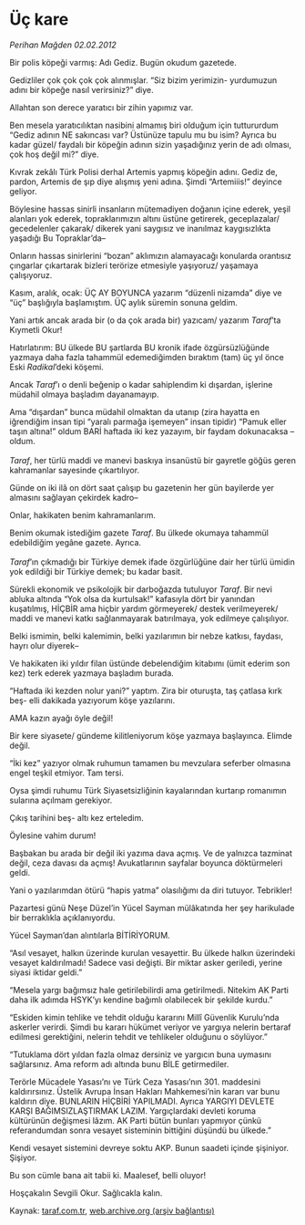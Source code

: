 # Üç kare

*Perihan Mağden 02.02.2012*

<div class="yazi"><p>Bir polis köpeği varmış: Adı Gediz. Bugün okudum gazetede.</p>
<p>Gedizliler çok çok çok çok alınmışlar. “Siz bizim yerimizin- yurdumuzun adını bir köpeğe nasıl verirsiniz?” diye.</p>
<p>Allahtan son derece yaratıcı bir zihin yapımız var.</p>
<p>Ben mesela yaratıcılıktan nasibini almamış biri olduğum için tuttururdum “Gediz adının NE sakıncası var? Üstünüze tapulu mu bu isim? Ayrıca bu kadar güzel/ faydalı bir köpeğin adının sizin yaşadığınız yerin de adı olması, çok hoş değil mi?” diye.</p>
<p>Kıvrak zekâlı Türk Polisi derhal Artemis yapmış köpeğin adını. Gediz de, pardon, Artemis de şıp diye alışmış yeni adına. Şimdi “Artemiiis!” deyince geliyor.</p>
<p>Böylesine hassas sinirli insanların mütemadiyen doğanın içine ederek, yeşil alanları yok ederek, topraklarımızın altını üstüne getirerek, geceplazalar/ gecedelenler çakarak/ dikerek yani saygısız ve inanılmaz kaygısızlıkta yaşadığı Bu Topraklar’da–</p>
<p>Onların hassas sinirlerini “bozan” aklımızın alamayacağı konularda orantısız çıngarlar çıkartarak bizleri terörize etmesiyle yaşıyoruz/ yaşamaya çalışıyoruz.</p>
<p>Kasım, aralık, ocak: ÜÇ AY BOYUNCA yazarım “düzenli nizamda” diye ve “üç” başlığıyla başlamıştım. ÜÇ aylık süremin sonuna geldim.</p>
<p>Yani artık ancak arada bir (o da çok arada bir) yazıcam/ yazarım <i>Taraf</i>’ta Kıymetli Okur!</p>
<p>Hatırlatırım: BU ülkede BU şartlarda BU kronik ifade özgürsüzlüğünde yazmaya daha fazla tahammül edemediğimden bıraktım (tam) üç yıl önce Eski <i>Radikal</i>’deki köşemi.</p>
<p>Ancak <i>Taraf</i>’ı o denli beğenip o kadar sahiplendim ki dışardan, işlerine müdahil olmaya başladım dayanamayıp.</p>
<p>Ama “dışardan” bunca müdahil olmaktan da utanıp (zira hayatta en iğrendiğim insan tipi “yaralı parmağa işemeyen” insan tipidir) “Pamuk eller taşın altına!” oldum BARİ haftada iki kez yazayım, bir faydam dokunacaksa –oldum.<br/><br/><i>Taraf</i>, her türlü maddi ve manevi baskıya insanüstü bir gayretle göğüs geren kahramanlar sayesinde çıkartılıyor.</p>
<p>Günde on iki ilâ on dört saat çalışıp bu gazetenin her gün bayilerde yer almasını sağlayan çekirdek kadro–</p>
<p>Onlar, hakikaten benim kahramanlarım.</p>
<p>Benim okumak istediğim gazete <i>Taraf</i>. Bu ülkede okumaya tahammül edebildiğim yegâne gazete. Ayrıca.<br/><br/><i>Taraf</i>’ın çıkmadığı bir Türkiye demek ifade özgürlüğüne dair her türlü ümidin yok edildiği bir Türkiye demek; bu kadar basit.</p>
<p>Sürekli ekonomik ve psikolojik bir darboğazda tutuluyor <i>Taraf</i>. Bir nevi abluka altında “Yok olsa da kurtulsak!” kafasıyla dört bir yanından kuşatılmış, HİÇBİR ama hiçbir yardım görmeyerek/ destek verilmeyerek/ maddi ve manevi katkı sağlanmayarak batırılmaya, yok edilmeye çalışılıyor.</p>
<p>Belki ismimin, belki kalemimin, belki yazılarımın bir nebze katkısı, faydası, hayrı olur diyerek–</p>
<p>Ve hakikaten iki yıldır filan üstünde debelendiğim kitabımı (ümit ederim son kez) terk ederek yazmaya başladım burada.</p>
<p>“Haftada iki kezden nolur yani?” yaptım. Zira bir oturuşta, taş çatlasa kırk beş- elli dakikada yazıyorum köşe yazılarını.</p>
<p>AMA kazın ayağı öyle değil!</p>
<p>Bir kere siyasete/ gündeme kilitleniyorum köşe yazmaya başlayınca. Elimde değil.</p>
<p>“İki kez” yazıyor olmak ruhumun tamamen bu mevzulara seferber olmasına engel teşkil etmiyor. Tam tersi.</p>
<p>Oysa şimdi ruhumu Türk Siyasetsizliğinin kayalarından kurtarıp romanımın sularına açılmam gerekiyor.</p>
<p>Çıkış tarihini beş- altı kez erteledim.</p>
<p>Öylesine vahim durum!</p>
<p>Başbakan bu arada bir değil iki yazıma dava açmış. Ve de yalnızca tazminat değil, ceza davası da açmış! Avukatlarının sayfalar boyunca döktürmeleri geldi.</p>
<p>Yani o yazılarımdan ötürü “hapis yatma” olasılığımı da diri tutuyor. Tebrikler!</p>
<p>Pazartesi günü Neşe Düzel’in Yücel Sayman mülâkatında her şey harikulade bir berraklıkla açıklanıyordu.</p>
<p>Yücel Sayman’dan alıntılarla BİTİRİYORUM.</p>
<p>“Asıl vesayet, halkın üzerinde kurulan vesayettir. Bu ülkede halkın üzerindeki vesayet kaldırılmadı! Sadece vasi değişti. Bir miktar asker geriledi, yerine siyasi iktidar geldi.”</p>
<p>“Mesela yargı bağımsız hale getirilebilirdi ama getirilmedi. Nitekim AK Parti daha ilk adımda HSYK’yı kendine bağımlı olabilecek bir şekilde kurdu.”</p>
<p>“Eskiden kimin tehlike ve tehdit olduğu kararını Millî Güvenlik Kurulu’nda askerler verirdi. Şimdi bu kararı hükümet veriyor ve yargıya nelerin bertaraf edilmesi gerektiğini, nelerin tehdit ve tehlikeler olduğunu o söylüyor.”</p>
<p>“Tutuklama dört yıldan fazla olmaz dersiniz ve yargıcın buna uymasını sağlarsınız. Ama reform adı altında bunu BİLE getirmediler.</p>
<p>Terörle Mücadele Yasası’nı ve Türk Ceza Yasası’nın 301. maddesini kaldırırsınız. Üstelik Avrupa İnsan Hakları Mahkemesi’nin kararı var bunu kaldırın diye. BUNLARIN HİÇBİRİ YAPILMADI. Ayrıca YARGIYI DEVLETE KARŞI BAĞIMSIZLAŞTIRMAK LAZIM. Yargıçlardaki devleti koruma kültürünün değişmesi lâzım. AK Parti bütün bunları yapmıyor çünkü referandumdan sonra vesayet sisteminin bittiğini düşündü bu ülkede.”</p>
<p>Kendi vesayet sistemini devreye soktu AKP. Bunun saadeti içinde şişiniyor. Şişiyor.</p>
<p>Bu son cümle bana ait tabii ki. Maalesef, belli oluyor!</p>
<p>Hoşçakalın Sevgili Okur. Sağlıcakla kalın.</p>
</div>

Kaynak: [taraf.com.tr](http://www.taraf.com.tr/perihan-magden/makale-uc-kare.htm), [web.archive.org (arşiv bağlantısı)](http://web.archive.org/web/20131107112742/http://www.taraf.com.tr/perihan-magden/makale-uc-kare.htm)
